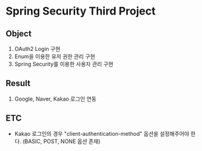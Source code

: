# Spring Security Third Project

## Object

1. OAuth2 Login 구현
2. Enum을 이용한 유저 권한 관리 구현
3. Spring Security를 이용한 사용자 관리 구현

## Result

1. Google, Naver, Kakao 로그인 연동

## ETC

- Kakao 로그인의 경우 "client-authentication-method" 옵션을 설정해주어야 한다. (BASIC, POST, NONE 옵션 존재)